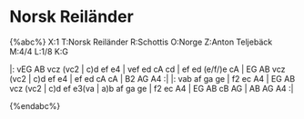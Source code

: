 # Norsk Reiländer

{%abc%}
X:1
T:Norsk Reiländer
R:Schottis
O:Norge
Z:Anton Teljebäck
M:4/4
L:1/8
K:G

|: vEG AB vcz (vc2 | c)d ef e4 | vef ed cA cd | ef ed (e/f/)e cA | EG AB vcz (vc2 | c)d ef e4 | ef ed cA cA | B2 AG A4 :|
|: vab af ga ge | f2 ec A4 | EG AB vcz (vc2 | c)d ef e3(va | a)b af ga ge | f2 ec A4 | EG AB cB AG | AB AG A4 :| 

{%endabc%}
